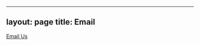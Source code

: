 
---
layout: page
title: Email
---

<html>
<a href="mailto:koconor@villanova.edu, twarring@villanova.edu, lsulliva01@villanova.edu">Email Us</a> 
</html
